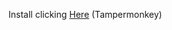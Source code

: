 Install clicking [Here](https://github.com/ciberweaboo/universal-remote/raw/main/loader.user.js) (Tampermonkey)
